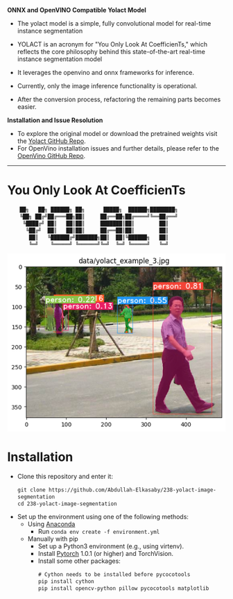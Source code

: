 
**ONNX and OpenVINO Compatible Yolact Model**

- The yolact model is a simple, fully convolutional model for real-time instance segmentation

- YOLACT is an acronym for "You Only Look At CoefficienTs," which reflects the core philosophy behind this state-of-the-art real-time instance segmentation model
- It leverages the openvino and onnx frameworks for inference.
- Currently, only the image inference functionality is operational.
- After the conversion process, refactoring the remaining parts becomes easier.

**Installation and Issue Resolution**

- To explore the original model or download the pretrained weights visit the [Yolact GitHub Repo](https://github.com/dbolya/yolact).
- For OpenVino installation issues and further details, please refer to the [OpenVino GitHub Repo](https://github.com/openvinotoolkit/openvino_notebooks).

---
# **Y**ou **O**nly **L**ook **A**t **C**oefficien**T**s
```
    ██╗   ██╗ ██████╗ ██╗      █████╗  ██████╗████████╗
    ╚██╗ ██╔╝██╔═══██╗██║     ██╔══██╗██╔════╝╚══██╔══╝
     ╚████╔╝ ██║   ██║██║     ███████║██║        ██║   
      ╚██╔╝  ██║   ██║██║     ██╔══██║██║        ██║   
       ██║   ╚██████╔╝███████╗██║  ██║╚██████╗   ██║   
       ╚═╝    ╚═════╝ ╚══════╝╚═╝  ╚═╝ ╚═════╝   ╚═╝ 
```

![Example 3](data/yolact_example_3.png)

# Installation
 - Clone this repository and enter it:
   ```Shell
   git clone https://github.com/Abdullah-Elkasaby/238-yolact-image-segmentation
   cd 238-yolact-image-segmentation
   ```
 - Set up the environment using one of the following methods:
   - Using [Anaconda](https://www.anaconda.com/distribution/)
     - Run `conda env create -f environment.yml`
   - Manually with pip
     - Set up a Python3 environment (e.g., using virtenv).
     - Install [Pytorch](http://pytorch.org/) 1.0.1 (or higher) and TorchVision.
     - Install some other packages:
       ```Shell
       # Cython needs to be installed before pycocotools
       pip install cython
       pip install opencv-python pillow pycocotools matplotlib 
       ```




